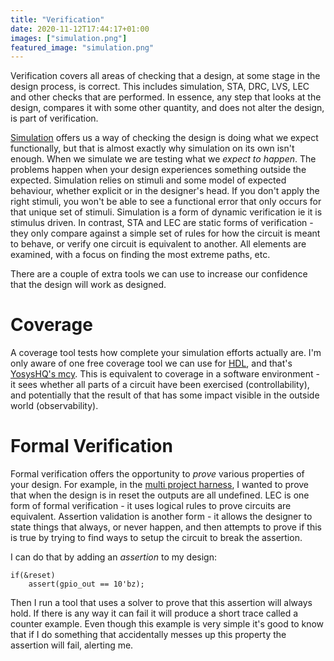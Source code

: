 ```yaml
---
title: "Verification"
date: 2020-11-12T17:44:17+01:00
images: ["simulation.png"]
featured_image: "simulation.png"
---
```


Verification covers all areas of checking that a design, at some stage in the design process, is correct. This includes simulation, STA, DRC, LVS, LEC and other checks that are performed. In essence, any step that looks at the design, compares it with some other quantity, and does not alter the design, is part of verification.

[Simulation](/terminology/simulation) offers us a way of checking the design is doing what we expect functionally, but that is almost exactly why simulation on its own isn't enough.
When we simulate we are testing what we _expect to happen_. The problems happen when your design experiences something outside the expected. Simulation relies on stimuli and some model of expected behaviour, whether explicit or in the designer's head. If you don't apply the right stimuli, you won't be able to see a functional error that only occurs for that unique set of stimuli.
Simulation is a form of dynamic verification ie it is stimulus driven. In contrast, STA and LEC are static forms of verification - they only compare against a simple set of rules for how the circuit is meant to behave, or verify one circuit is equivalent to another. All elements are examined, with a focus on finding the most extreme paths, etc.

There are a couple of extra tools we can use to increase our confidence that the design will work as designed.

# Coverage

A coverage tool tests how complete your simulation efforts actually are.
I'm only aware of one free coverage tool we can use for [HDL](/terminology/hdl), and that's [YosysHQ's mcy](https://mcy.readthedocs.io/en/latest/tutorial.html). This is equivalent to coverage in a software environment - it sees whether all parts of a circuit have been exercised (controllability), and potentially that the result of that has some impact visible in the outside world (observability). 

# Formal Verification

Formal verification offers the opportunity to _prove_ various properties of your design. For example, in the [multi project harness](/post/multi-project-harness), I wanted to 
prove that when the design is in reset the outputs are all undefined. LEC is one form of formal verification - it uses logical rules to prove circuits are equivalent. Assertion validation is another form - it allows the designer to state things that always, or never happen, and then attempts to prove if this is true by trying to find ways to setup the circuit to break the assertion.

I can do that by adding an _assertion_ to my design:

    if(&reset)
        assert(gpio_out == 10'bz);

Then I run a tool that uses a solver to prove that this assertion will always hold. If there is any way it can fail it will produce a short trace called a counter example. 
Even though this example is very simple it's good to know that if I do something that accidentally messes up this property the assertion will fail, alerting me.
